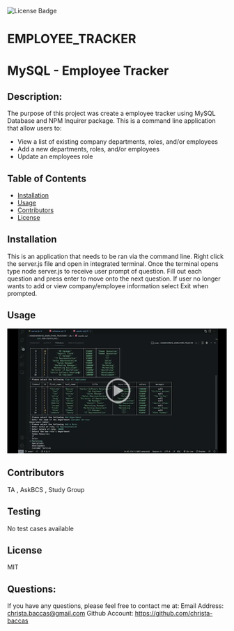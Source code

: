 ![License Badge](https://img.shields.io/badge/license-MIT-blue)
# EMPLOYEE_TRACKER

# MySQL - Employee Tracker

## Description: 
 The purpose of this project was create a employee tracker using MySQL Database and NPM Inquirer package. This is a command line application that allow users to:
 - View a list of existing company departments, roles, and/or employees
 - Add a new departments, roles, and/or employees
 - Update an employees role


## Table of Contents 

* [Installation](#installation)
* [Usage](#usage)
* [Contributors](#contributors)
* [License](#license)
  
## Installation 
This is an application that needs to be ran via the command line. Right click the server.js file and open in integrated terminal. Once the terminal opens type node server.js to receive user prompt of question. Fill out each question and press enter to move onto the next question. If user no longer wants to add or view company/employee information select Exit when prompted.
## Usage 

[![A video thumbnail shows the command-line employee management application with a play button overlaying the view.](EmployeeTracker.png)](https://vimeo.com/manage/videos/639275123)


## Contributors 

TA , AskBCS , Study Group

## Testing 
No test cases available


## License 
MIT 

## Questions: 
If you have any questions, please feel free to contact me at:
  Email Address: christa.baccas@gmail.com
  Github Account: https://github.com/christa-baccas

